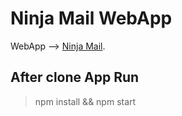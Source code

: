 # Ninja Mail WebApp
WebApp --> [Ninja Mail](https://ninja-mail-webapp.netlify.app).


## After clone App Run
> npm install && npm start 

